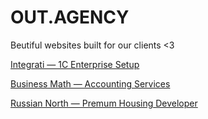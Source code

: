 # OUT.AGENCY
Beutiful websites built for our clients <3

[Integrati — 1C Enterprise Setup](/integrati/)

[Business Math — Accounting Services](/bizmat/)

[Russian North — Premum Housing Developer](/runorth/)
